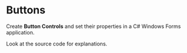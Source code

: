 # Buttons
<p>Create <b>Button Controls</b> and set their properties in a C# Windows Forms application.</p>
<p>Look at the source code for explanations.</p>
